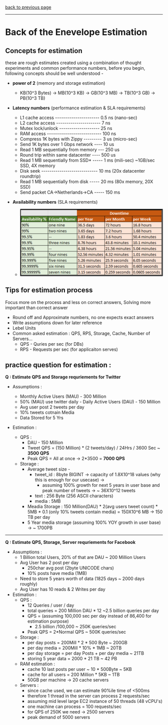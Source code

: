 [back to previous page](./HLD.md)

---

# Back of the Enevelope Estimation

## Concepts for estimation

these are rough estimates created using a combination of thought experiments and common performance numbers, before you begin, following concepts should be well understood - 

- **power of 2** (memory and storage estimation)
   - KB(10^3 Bytes) -> MB(10^3 KB) -> GB(10^3 MB) -> TB(10^3 GB) -> PB(10^3 TB)

- **Latency numbers** (performance estimation & SLA requirements)
   - L1 cache access ---------------------- 0.5 ns (nano-sec)
   - L2 cache access ---------------------- 7 ns
   - Mutex lock/unlock -------------------- 25 ns
   - RAM access --------------------------- 100 ns
   - Compress 1K bytes with Zippy --------- 3 us (micro-sec)
   - Send 1K bytes over 1 Gbps network ---- 10 us
   - Read 1 MB sequentially from memory --- 250 us
   - Round trip within same datacenter ---- 500 us
   - Read 1 MB sequentially from SSD* ----- 1 ms (mili-sec)  ~1GB/sec SSD, 4X memory
   - Disk seek ---------------------------- 10 ms  (20x datacenter roundtrip)
   - Read 1 MB sequentially from disk ----- 20 ms  (80x memory, 20X SSD)
   - Send packet CA->Netherlands->CA  ----- 150 ms

- **Availability numbers** (SLA requirements)
   - ![9's of availability](./Images/9's-of-availability.png)

## Tips for estimation process

Focus more on the process and less on correct answers, Solving more important than correct answer
- Round off and Approximate numbers, no one expects exact answers
- Write assumptions down for later reference
- Lebel Units
- Common asked estimation : QPS, RPS, Storage, Cache, Number of Servers...
   - QPS - Quries per sec (for DBs)
   - RPS - Requests per sec (for applicaiton serves) 

## practice question for estimation : 

**Q : Estimate QPS and Storage requriements for Twitter**
- Assumptions : 
   - Monthly Active Users (MAU) - 300 Million
   - 50% (MAU) use twitter daily - Daily Active Users (DAU) - 150 Million
   - Avg user post 2 tweets per day
   - 10% tweets cotnain Media
   - Data Stored for 5 Yrs

- Estimation : 
   - QPS :
      - DAU - 150 Million
      - Tweet QPS = (150 Million) * (2 tweets/day) / 24Hrs / 3600 Sec ~ **3500 QPS**
      - Peak QPS  = All at once -> 2*3500 = **7000 QPS**
   - Storage : 
      - Average tweet size - 
         - tweet_id : 8byte BIGINT -> capacity of 1.8X10^18 values (why this is enough for our usecase) ->
            - assuming 100% growth for next 5 years in user base and peak number of tweets -> ~ 36X10^12 tweets
         - text : 256 Byte (256 ASCII characters)
         - media : 5MB
      - Meadia Storage : 150 Million(DAU) * 2(avg users tweet count) * 5MB * 0.1 (only 10% tweets contain media) = 150X10^6 MB -> 150 TB per day
      - 5 Year media storage (assuming 100% YOY growth in user base) -> ~ 1700PB

---

**Q : Estimate QPS, Storage, Server requriements for Facebook**

- Assumptions :
   - 1 Billion total Users, 20% of that are DAU ~ 200 Million Users
   - Avg User has 2 post per day
      - 250char avg post (2byte UNICODE chars)
      - 10% posts have media (1MB)
   - Need to store 5 years worth of data (1825 days ~ 2000 days roughly)
   - Avg User has 10 reads & 2 Writes per day
- Estimation : 
   - QPS : 
      - 12 Queries / user / day 
      - total queries = 200 Million DAU * 12 ~2.5 billion queries per day
      - QPS = (assuming 100,000 sec per day instead of 86,400 for estimation purpose)
         - 2.5 billion /100,000 ~ 250K queries/sec
      - Peak QPS = 2*Normal QPS ~ 500K queries/sec   
   - Storage : 
      - per day posts = 200Mill * 2 * 500 Byte ~ 200GB
      - per day media = 200Mill * 10% * 1MB ~ 20TB
      - per day storage = per day Posts + per day media ~ 21TB
      - storing 5 year data = 2000 * 21 TB ~ 42 PB
   - RAM estimation :
      - cache 10 last posts per user ~ 10 * 500Byte ~ 5KB
      - cache for all users = 200 Million * 5KB ~ 1TB
      - 50GB per machine -> 20 cache servers 
   - Servers : 
      - since cache used, we can estimate 90%ile time of <500ms
      - therefore 1 thread in the server can process 2 requests/sec
      - assuming mid level large EC2 instance of 50 threads (48 vCPU's)
      - one machine can process = 100 requests/sec
      - for QPS of 250K we need -> 2500 servers 
      - peak demand of 5000 servers